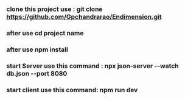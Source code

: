 ### clone this project use : git clone  https://github.com/Gpchandrarao/Endimension.git
### after use cd project name
### after use npm install 
### start Server use this command : npx json-server --watch db.json --port 8080
### start client use this command: npm run dev 
